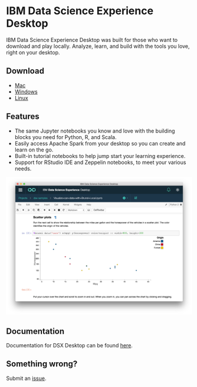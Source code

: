 # IBM Data Science Experience Desktop
IBM Data Science Experience Desktop was built for those who want to download and play locally. Analyze, learn, and build with the tools you love, right on your desktop.

## Download
* [Mac](https://github.com/IBMDataScience/DSx-Desktop/releases/download/1.2.4/IBM_DSX_Desktop-1.2.4.dmg)
* [Windows](https://github.com/IBMDataScience/DSx-Desktop/releases/download/1.2.4/IBM_DSX_Desktop-1.2.4.exe)
* [Linux](https://github.com/IBMDataScience/DSx-Desktop/releases/download/1.2.4/ibm-dsx-desktop.AppImage)

## Features
* The same Jupyter notebooks you know and love with the building blocks you need for Python, R, and Scala. 
* Easily access Apache Spark from your desktop so you can create and learn on the go. 
* Built-in tutorial notebooks to help jump start your learning experience.
* Support for RStudio IDE and Zeppelin notebooks, to meet your various needs.

![Jupyter Notebook](notebook.png)

## Documentation
Documentation for DSX Desktop can be found [here](https://content-dsxdesktop.mybluemix.net/).

## Something wrong?
Submit an [issue](https://github.com/IBMDataScience/DSx-Desktop/issues/new).

